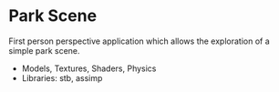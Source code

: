 # Park Scene

First person perspective application which allows the exploration of a simple park scene.

 - Models, Textures, Shaders, Physics
 - Libraries: stb, assimp
